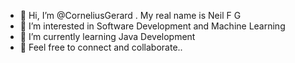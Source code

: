 - 👋 Hi, I’m @CorneliusGerard
      . My real name is Neil F G
- 👀 I’m interested in Software Development and Machine Learning
- 🌱 I’m currently learning Java Development
- 💞️ Feel free to connect and collaborate..

<!---
CorneliusGerard/CorneliusGerard is a ✨ special ✨ repository because its `README.md` (this file) appears on your GitHub profile.
You can click the Preview link to take a look at your changes.
--->
